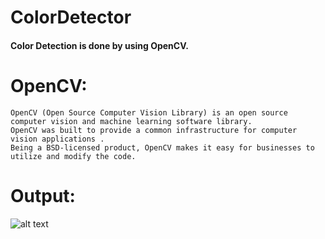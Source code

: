 # ColorDetector

#### Color Detection is done by using OpenCV.


# OpenCV:
    OpenCV (Open Source Computer Vision Library) is an open source computer vision and machine learning software library. 
    OpenCV was built to provide a common infrastructure for computer vision applications .     
    Being a BSD-licensed product, OpenCV makes it easy for businesses to utilize and modify the code.
    
    
# Output:

![alt text](https://github.com/[Np5123]/[ColorDetector]/blob/[branch]/Output.png?raw=true)

